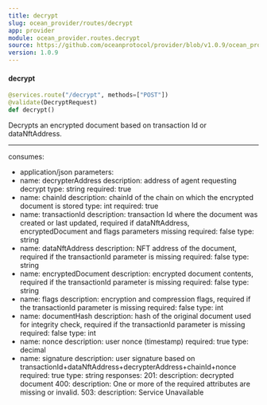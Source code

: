 ```yaml
---
title: decrypt
slug: ocean_provider/routes/decrypt
app: provider
module: ocean_provider.routes.decrypt
source: https://github.com/oceanprotocol/provider/blob/v1.0.9/ocean_provider/routes/decrypt.py
version: 1.0.9
---
```

#### decrypt

```python
@services.route("/decrypt", methods=["POST"])
@validate(DecryptRequest)
def decrypt()
```

Decrypts an encrypted document based on transaction Id or dataNftAddress.

---
consumes:
  - application/json
parameters:
  - name: decrypterAddress
    description: address of agent requesting decrypt
    type: string
    required: true
  - name: chainId
    description: chainId of the chain on which the encrypted document is stored
    type: int
    required: true
  - name: transactionId
    description: transaction Id where the document was created or last updated,
        required if dataNftAddress, encryptedDocument and flags parameters missing
    required: false
    type: string
  - name: dataNftAddress
    description: NFT address of the document,
        required if the transactionId parameter is missing
    required: false
    type: string
  - name: encryptedDocument
    description: encrypted document contents,
        required if the transactionId parameter is missing
    required: false
    type: string
  - name: flags
    description: encryption and compression flags,
        required if the transactionId parameter is missing
    required: false
    type: int
  - name: documentHash
    description: hash of the original document used for integrity check,
        required if the transactionId parameter is missing
    required: false
    type: int
  - name: nonce
    description: user nonce (timestamp)
    required: true
    type: decimal
  - name: signature
    description: user signature based on
        transactionId+dataNftAddress+decrypterAddress+chainId+nonce
    required: true
    type: string
responses:
  201:
    description: decrypted document
  400:
    description: One or more of the required attributes are missing or invalid.
  503:
    description: Service Unavailable

